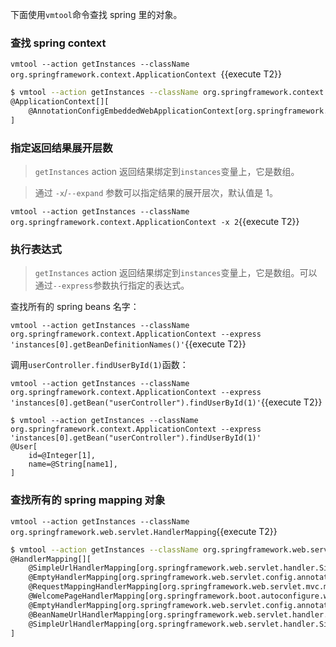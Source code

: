 下面使用`vmtool`命令查找 spring 里的对象。

### 查找 spring context

`vmtool --action getInstances --className org.springframework.context.ApplicationContext `{{execute T2}}

```bash
$ vmtool --action getInstances --className org.springframework.context.ApplicationContext
@ApplicationContext[][
    @AnnotationConfigEmbeddedWebApplicationContext[org.springframework.boot.context.embedded.AnnotationConfigEmbeddedWebApplicationContext@12028586: startup date [Thu May 13 16:08:38 UTC 2021]; root of context hierarchy],
]
```

### 指定返回结果展开层数

> `getInstances` action 返回结果绑定到`instances`变量上，它是数组。

> 通过 `-x`/`--expand` 参数可以指定结果的展开层次，默认值是 1。

`vmtool --action getInstances --className org.springframework.context.ApplicationContext -x 2`{{execute T2}}

### 执行表达式

> `getInstances` action 返回结果绑定到`instances`变量上，它是数组。可以通过`--express`参数执行指定的表达式。

查找所有的 spring beans 名字：

`vmtool --action getInstances --className org.springframework.context.ApplicationContext --express 'instances[0].getBeanDefinitionNames()'`{{execute T2}}

调用`userController.findUserById(1)`函数：

`vmtool --action getInstances --className org.springframework.context.ApplicationContext --express 'instances[0].getBean("userController").findUserById(1)'`{{execute T2}}

```
$ vmtool --action getInstances --className org.springframework.context.ApplicationContext --express 'instances[0].getBean("userController").findUserById(1)'
@User[
    id=@Integer[1],
    name=@String[name1],
]
```

### 查找所有的 spring mapping 对象

`vmtool --action getInstances --className org.springframework.web.servlet.HandlerMapping`{{execute T2}}

```bash
$ vmtool --action getInstances --className org.springframework.web.servlet.HandlerMapping
@HandlerMapping[][
    @SimpleUrlHandlerMapping[org.springframework.web.servlet.handler.SimpleUrlHandlerMapping@5d3819c8],
    @EmptyHandlerMapping[org.springframework.web.servlet.config.annotation.WebMvcConfigurationSupport$EmptyHandlerMapping@11d509ba],
    @RequestMappingHandlerMapping[org.springframework.web.servlet.mvc.method.annotation.RequestMappingHandlerMapping@56a5f2e3],
    @WelcomePageHandlerMapping[org.springframework.boot.autoconfigure.web.WebMvcAutoConfiguration$WelcomePageHandlerMapping@4c0a4ed3],
    @EmptyHandlerMapping[org.springframework.web.servlet.config.annotation.WebMvcConfigurationSupport$EmptyHandlerMapping@51e1f8c3],
    @BeanNameUrlHandlerMapping[org.springframework.web.servlet.handler.BeanNameUrlHandlerMapping@68c0a39c],
    @SimpleUrlHandlerMapping[org.springframework.web.servlet.handler.SimpleUrlHandlerMapping@110b768d],
]
```
